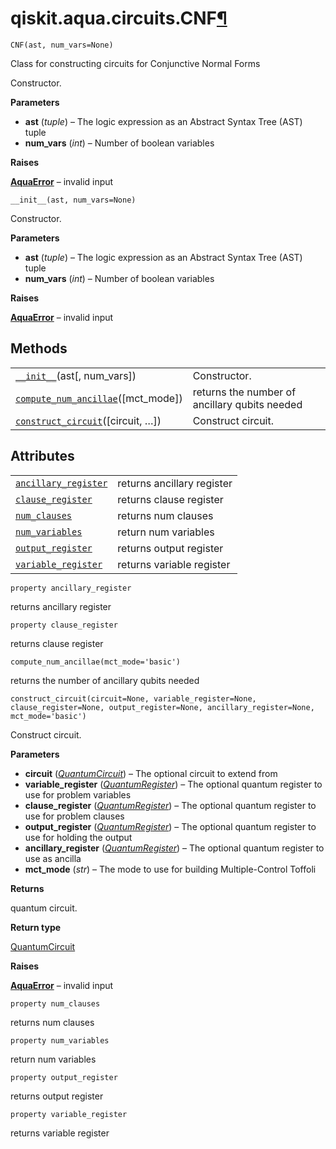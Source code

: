 <span id="qiskit-aqua-circuits-cnf" />

# qiskit.aqua.circuits.CNF[¶](#qiskit-aqua-circuits-cnf "Permalink to this headline")

<span id="undefined" />

`CNF(ast, num_vars=None)`

Class for constructing circuits for Conjunctive Normal Forms

Constructor.

**Parameters**

*   **ast** (*tuple*) – The logic expression as an Abstract Syntax Tree (AST) tuple
*   **num\_vars** (*int*) – Number of boolean variables

**Raises**

[**AquaError**](qiskit.aqua.AquaError#qiskit.aqua.AquaError "qiskit.aqua.AquaError") – invalid input

<span id="undefined" />

`__init__(ast, num_vars=None)`

Constructor.

**Parameters**

*   **ast** (*tuple*) – The logic expression as an Abstract Syntax Tree (AST) tuple
*   **num\_vars** (*int*) – Number of boolean variables

**Raises**

[**AquaError**](qiskit.aqua.AquaError#qiskit.aqua.AquaError "qiskit.aqua.AquaError") – invalid input

## Methods

|                                                                                                                                        |                                               |
| -------------------------------------------------------------------------------------------------------------------------------------- | --------------------------------------------- |
| [`__init__`](#qiskit.aqua.circuits.CNF.__init__ "qiskit.aqua.circuits.CNF.__init__")(ast\[, num\_vars])                                | Constructor.                                  |
| [`compute_num_ancillae`](#qiskit.aqua.circuits.CNF.compute_num_ancillae "qiskit.aqua.circuits.CNF.compute_num_ancillae")(\[mct\_mode]) | returns the number of ancillary qubits needed |
| [`construct_circuit`](#qiskit.aqua.circuits.CNF.construct_circuit "qiskit.aqua.circuits.CNF.construct_circuit")(\[circuit, …])         | Construct circuit.                            |

## Attributes

|                                                                                                                    |                            |
| ------------------------------------------------------------------------------------------------------------------ | -------------------------- |
| [`ancillary_register`](#qiskit.aqua.circuits.CNF.ancillary_register "qiskit.aqua.circuits.CNF.ancillary_register") | returns ancillary register |
| [`clause_register`](#qiskit.aqua.circuits.CNF.clause_register "qiskit.aqua.circuits.CNF.clause_register")          | returns clause register    |
| [`num_clauses`](#qiskit.aqua.circuits.CNF.num_clauses "qiskit.aqua.circuits.CNF.num_clauses")                      | returns num clauses        |
| [`num_variables`](#qiskit.aqua.circuits.CNF.num_variables "qiskit.aqua.circuits.CNF.num_variables")                | return num variables       |
| [`output_register`](#qiskit.aqua.circuits.CNF.output_register "qiskit.aqua.circuits.CNF.output_register")          | returns output register    |
| [`variable_register`](#qiskit.aqua.circuits.CNF.variable_register "qiskit.aqua.circuits.CNF.variable_register")    | returns variable register  |

<span id="undefined" />

`property ancillary_register`

returns ancillary register

<span id="undefined" />

`property clause_register`

returns clause register

<span id="undefined" />

`compute_num_ancillae(mct_mode='basic')`

returns the number of ancillary qubits needed

<span id="undefined" />

`construct_circuit(circuit=None, variable_register=None, clause_register=None, output_register=None, ancillary_register=None, mct_mode='basic')`

Construct circuit.

**Parameters**

*   **circuit** ([*QuantumCircuit*](qiskit.circuit.QuantumCircuit#qiskit.circuit.QuantumCircuit "qiskit.circuit.QuantumCircuit")) – The optional circuit to extend from
*   **variable\_register** ([*QuantumRegister*](qiskit.circuit.QuantumRegister#qiskit.circuit.QuantumRegister "qiskit.circuit.QuantumRegister")) – The optional quantum register to use for problem variables
*   **clause\_register** ([*QuantumRegister*](qiskit.circuit.QuantumRegister#qiskit.circuit.QuantumRegister "qiskit.circuit.QuantumRegister")) – The optional quantum register to use for problem clauses
*   **output\_register** ([*QuantumRegister*](qiskit.circuit.QuantumRegister#qiskit.circuit.QuantumRegister "qiskit.circuit.QuantumRegister")) – The optional quantum register to use for holding the output
*   **ancillary\_register** ([*QuantumRegister*](qiskit.circuit.QuantumRegister#qiskit.circuit.QuantumRegister "qiskit.circuit.QuantumRegister")) – The optional quantum register to use as ancilla
*   **mct\_mode** (*str*) – The mode to use for building Multiple-Control Toffoli

**Returns**

quantum circuit.

**Return type**

[QuantumCircuit](qiskit.circuit.QuantumCircuit#qiskit.circuit.QuantumCircuit "qiskit.circuit.QuantumCircuit")

**Raises**

[**AquaError**](qiskit.aqua.AquaError#qiskit.aqua.AquaError "qiskit.aqua.AquaError") – invalid input

<span id="undefined" />

`property num_clauses`

returns num clauses

<span id="undefined" />

`property num_variables`

return num variables

<span id="undefined" />

`property output_register`

returns output register

<span id="undefined" />

`property variable_register`

returns variable register
